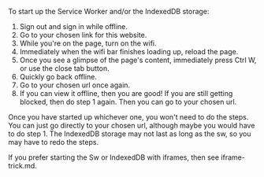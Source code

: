 To start up the Service Worker and/or the IndexedDB storage:

1. Sign out and sign in while offline.
2. Go to your chosen link for this website.
3. While you're on the page, turn on the wifi.
4. Immediately when the wifi bar finishes loading up, reload the page.
5. Once you see a glimpse of the page's content, immediately press Ctrl W, or use the close tab button.
6. Quickly go back offline.
7. Go to your chosen url once again.
8. If you can view it offline, then you are good! If you are still getting blocked, then do step 1 again. Then you can go to your chosen url.

Once you have started up whichever one, you won't need to do the steps. You can just go directly to your chosen url, although maybe you would have to do step 1. 
The IndexedDB storage may not last as long as the sw, so you may have to redo the steps. 


If you prefer starting the Sw or IndexedDB with iframes, then see iframe-trick.md.
